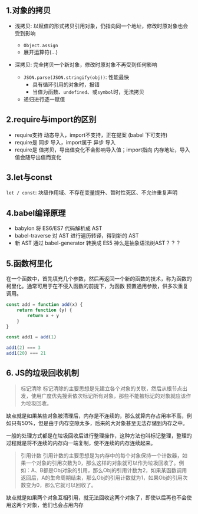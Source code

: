 ## 1.对象的拷贝
- 浅拷贝: 以赋值的形式拷贝引用对象，仍指向同一个地址，修改时原对象也会受到影响
  - `Object.assign`
  - 展开运算符(...)

- 深拷贝: 完全拷贝一个新对象，修改时原对象不再受到任何影响

  - `JSON.parse(JSON.stringify(obj))`: 性能最快
    - 具有循环引用的对象时，报错
    - 当值为函数、`undefined`、或`symbol`时，无法拷贝
  - 递归进行逐一赋值

## 2.require与import的区别
- require支持 动态导入，import不支持，正在提案 (babel 下可支持)
- require是 同步 导入，import属于 异步 导入
- require是 值拷贝，导出值变化不会影响导入值；import指向 内存地址，导入值会随导出值而变化

## 3.let与const
`let / const`: 块级作用域、不存在变量提升、暂时性死区、不允许重复声明

## 4.babel编译原理
- babylon 将 ES6/ES7 代码解析成 AST
- babel-traverse 对 AST 进行遍历转译，得到新的 AST
- 新 AST 通过 babel-generator 转换成 ES5
神么是抽象语法树AST？？？

## 5.函数柯里化
在一个函数中，首先填充几个参数，然后再返回一个新的函数的技术，称为函数的柯里化。通常可用于在不侵入函数的前提下，为函数 预置通用参数，供多次重复调用。
```js
const add = function add(x) {
	return function (y) {
		return x + y
	}
}

const add1 = add(1)

add1(2) === 3
add1(20) === 21
```

## 6. JS的垃圾回收机制
> 标记清除
标记清除的主要思想是先建立各个对象的关联，然后从根节点出发，使用广度优先搜索依次标记所有对象，那些不能被标记的对象就应该作为垃圾回收。

缺点就是如果某些对象被清理后，内存是不连续的，那么就算内存占用率不高，例如只有50%，但是由于内存空隙太多，后来的大对象甚至无法存储到内存之中。

一般的处理方式都是在垃圾回收后进行整理操作，这种方法也叫标记整理，整理的过程就是将不连续的内存向一端复制，使不连续的内存连续起来。

> 引用计数
引用计数的主要思想是为内存中的每个对象保持一个计数器，如果一个对象的引用次数为0，那么这样的对象就可以作为垃圾回收了。例如：A、B都是Obj对象的引用，那么Obj的引用计数为2，如果某函数调用返回后，A的生命周期结束，那么Obj的引用计数就为1，如果Obj的引用次数变为0，那么它就可以回收了。

缺点就是如果两个对象互相引用，就无法回收这两个对象了，即使以后再也不会使用这两个对象，他们也会占用内存